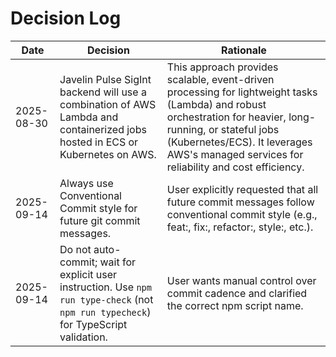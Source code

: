 # Decision Log

| Date       | Decision                                   | Rationale                  |
|------------|--------------------------------------------|----------------------------|
| 2025-08-30 | Javelin Pulse SigInt backend will use a combination of AWS Lambda and containerized jobs hosted in ECS or Kubernetes on AWS. | This approach provides scalable, event-driven processing for lightweight tasks (Lambda) and robust orchestration for heavier, long-running, or stateful jobs (Kubernetes/ECS). It leverages AWS's managed services for reliability and cost efficiency. |
| 2025-09-14 | Always use Conventional Commit style for future git commit messages. | User explicitly requested that all future commit messages follow conventional commit style (e.g., feat:, fix:, refactor:, style:, etc.). |
| 2025-09-14 | Do not auto-commit; wait for explicit user instruction. Use `npm run type-check` (not `npm run typecheck`) for TypeScript validation. | User wants manual control over commit cadence and clarified the correct npm script name. |
